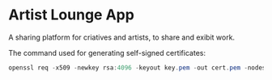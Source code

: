 # Artist Lounge App

A sharing platform for criatives and artists, to share and exibit work.

The command used for generating self-signed certificates:
```powershell
openssl req -x509 -newkey rsa:4096 -keyout key.pem -out cert.pem -nodes -subj "/"
```
